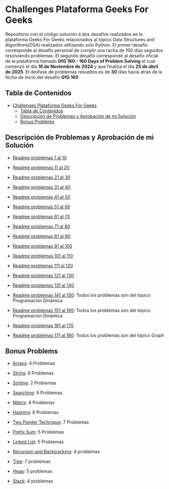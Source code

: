 # Challenges Plataforma Geeks For Geeks

Repositorio con el código solución a dos desafíos realizados en la plataforma Geeks For Geeks relacionados al tópico Data Structures and Algorithms(DSA) realizados utilizando solo Python. El primer desafío corresponde al desafío personal de cumplir una racha de 100 días seguidos resolviendo problemas. El segundo desafío corresponde al desafío oficial de la plataforma llamado **GfG 160 - 160 Days of Problem Solving** el cual comenzó el día **16 de Noviembre de 2024** y que finaliza el día **25 de abril de 2025**. El desfase de problemas resueltos es de **30** días hacia atrás de la fecha de inicio del desafío **GfG 160**

## Tabla de Contenidos

- [Challenges Plataforma Geeks For Geeks](#challenges-plataforma-geeks-for-geeks)
  - [Tabla de Contenidos](#tabla-de-contenidos)
  - [Descripción de Problemas y Aprobación de mi Solución](#descripción-de-problemas-y-aprobación-de-mi-solución)
  - [Bonus Problems](#bonus-problems)

## Descripción de Problemas y Aprobación de mi Solución

- [Readme problemas 1 al 10 ](./day001-010/problem1to10.md)

- [Readme problemas 11 al 20 ](./day011-020/problem11to20.md)

- [Readme problemas 21 al 30 ](./day021-030/problem21to30.md)

- [Readme problemas 31 al 40 ](./day031-040/problem31to40.md)

- [Readme problemas 41 al 50 ](./day041-050/problem41to50.md)

- [Readme problemas 51 al 60 ](./day051-060/problem51to60.md)

- [Readme problemas 61 al 70 ](./day061-070/problem61to70.md)

- [Readme problemas 71 al 80 ](./day071-080/problem71to80.md)

- [Readme problemas 81 al 90 ](./day081-090/problem81to90.md)

- [Readme problemas 91 al 100 ](./day091-100/problem91to100.md)

- [Readme problemas 101 al 110 ](./day101-110/problem101to110.md)

- [Readme problemas 111 al 120](./day111-120/problem111to120.md)

- [Readme problemas 121 al 130](./day121-130/problem121to130.md)

- [Readme problemas 131 al 140](./day131-140/problem131to140.md)

- [Readme problemas 141 al 150](./day141-150/problem141to150.md): Todos los problemas son del tópico Programación Dinámica

- [Readme problemas 151 al 160](./day151-160/problem151to160.md): Todos los problemas son del tópico Programación Dinámica

- [Readme problemas 161 al 170](./day161-170/problem161to170.md)

- [Readme problemas 171 al 180](./day171-180/problem171to180.md): Todos los problemas son del tópico Graph

## Bonus Problems

- [Arrays](./BonusProblem/1Arrays): 4 Problemas

- [String](./BonusProblem/2String): 6 Problemas

- [Sorting](./BonusProblem/3Sorting): 2 Problemas

- [Searching](./BonusProblem/4Searching): 6 Problemas

- [Matrix](./BonusProblem/5Matrix): 4 Problemas

- [Hashing](./BonusProblem/6Hashing): 6 Problemas

- [Two Pointer Technique](./BonusProblem/7Two%20Pointer%20Technique): 7 Problemas

- [Prefix Sum](./BonusProblem/8Prefix%20Sum): 5 Problemas

- [Linked List](./BonusProblem/9Linked%20List): 5 Problemas

- [Recursion and Backtracking](./BonusProblem/10Recursion%20and%20backtracking/): 4 problemas

- [Tree](./BonusProblem/101Tree/): 7 problemas

- [Heap](./BonusProblem/102Heap/): 5 problemas

- [Stack](./BonusProblem/103Stack/): 4 problemas
